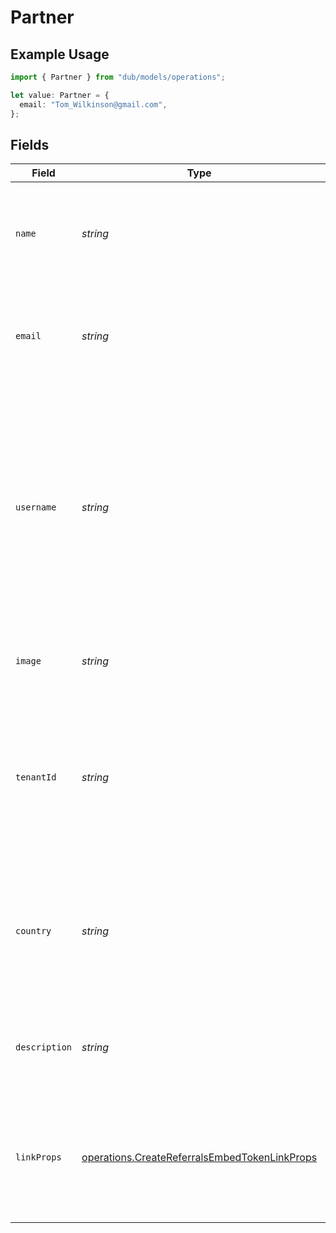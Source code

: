 # Partner

## Example Usage

```typescript
import { Partner } from "dub/models/operations";

let value: Partner = {
  email: "Tom_Wilkinson@gmail.com",
};
```

## Fields

| Field                                                                                                                                                                                                                                                   | Type                                                                                                                                                                                                                                                    | Required                                                                                                                                                                                                                                                | Description                                                                                                                                                                                                                                             |
| ------------------------------------------------------------------------------------------------------------------------------------------------------------------------------------------------------------------------------------------------------- | ------------------------------------------------------------------------------------------------------------------------------------------------------------------------------------------------------------------------------------------------------- | ------------------------------------------------------------------------------------------------------------------------------------------------------------------------------------------------------------------------------------------------------- | ------------------------------------------------------------------------------------------------------------------------------------------------------------------------------------------------------------------------------------------------------- |
| `name`                                                                                                                                                                                                                                                  | *string*                                                                                                                                                                                                                                                | :heavy_minus_sign:                                                                                                                                                                                                                                      | The partner's full name. If undefined, the partner's email will be used in lieu of their name (e.g. `john@acme.com`)                                                                                                                                    |
| `email`                                                                                                                                                                                                                                                 | *string*                                                                                                                                                                                                                                                | :heavy_check_mark:                                                                                                                                                                                                                                      | The partner's email address. Partners will be able to claim their profile by signing up at `partners.dub.co` with this email.                                                                                                                           |
| `username`                                                                                                                                                                                                                                              | *string*                                                                                                                                                                                                                                                | :heavy_minus_sign:                                                                                                                                                                                                                                      | The partner's unique username in your system (max 100 characters). This will be used to create a short link for the partner using your program's default domain. If not provided, Dub will try to generate a username from the partner's name or email. |
| `image`                                                                                                                                                                                                                                                 | *string*                                                                                                                                                                                                                                                | :heavy_minus_sign:                                                                                                                                                                                                                                      | The partner's avatar image. If not provided, a default avatar will be used.                                                                                                                                                                             |
| `tenantId`                                                                                                                                                                                                                                              | *string*                                                                                                                                                                                                                                                | :heavy_minus_sign:                                                                                                                                                                                                                                      | The partner's unique ID in your system. Useful for retrieving the partner's links and stats later on. If not provided, the partner will be created as a standalone partner.                                                                             |
| `country`                                                                                                                                                                                                                                               | *string*                                                                                                                                                                                                                                                | :heavy_minus_sign:                                                                                                                                                                                                                                      | The partner's country of residence. Must be passed as a 2-letter ISO 3166-1 country code. See https://d.to/geo for more information.                                                                                                                    |
| `description`                                                                                                                                                                                                                                           | *string*                                                                                                                                                                                                                                                | :heavy_minus_sign:                                                                                                                                                                                                                                      | A brief description of the partner and their background. Max 5,000 characters.                                                                                                                                                                          |
| `linkProps`                                                                                                                                                                                                                                             | [operations.CreateReferralsEmbedTokenLinkProps](../../models/operations/createreferralsembedtokenlinkprops.md)                                                                                                                                          | :heavy_minus_sign:                                                                                                                                                                                                                                      | Additional properties that you can pass to the partner's short link. Will be used to override the default link properties for this partner.                                                                                                             |